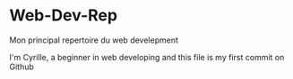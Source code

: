 # Web-Dev-Rep
Mon principal repertoire du web develepment

I'm Cyrille, a beginner in web developing and this file is my first commit on Github
